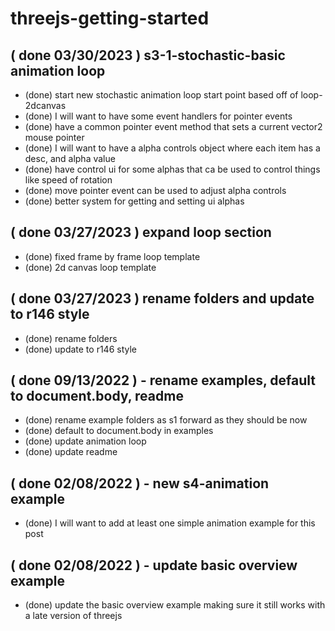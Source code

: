 # threejs-getting-started

## ( done 03/30/2023 ) s3-1-stochastic-basic animation loop
* (done) start new stochastic animation loop start point based off of loop-2dcanvas
* (done) I will want to have some event handlers for pointer events
* (done) have a common pointer event method that sets a current vector2 mouse pointer
* (done) I will want to have a alpha controls object where each item has a desc, and alpha value
* (done) have control ui for some alphas that ca be used to control things like speed of rotation
* (done) move pointer event can be used to adjust alpha controls
* (done) better system for getting and setting ui alphas

## ( done 03/27/2023 ) expand loop section
* (done) fixed frame by frame loop template
* (done) 2d canvas loop template 

## ( done 03/27/2023 ) rename folders and update to r146 style
* (done) rename folders
* (done) update to r146 style

## ( done 09/13/2022 ) - rename examples, default to document.body, readme
* (done) rename example folders as s1 forward as they should be now
* (done) default to document.body in examples
* (done) update animation loop
* (done) update readme

## ( done 02/08/2022 ) - new s4-animation example
* (done) I will want to add at least one simple animation example for this post

## ( done 02/08/2022 ) - update basic overview example
* (done) update the basic overview example making sure it still works with a late version of threejs